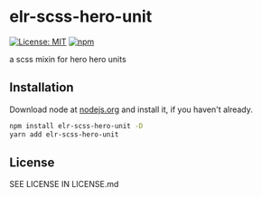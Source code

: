 # elr-scss-hero-unit

[![License: MIT](https://img.shields.io/badge/License-MIT-yellow.svg)](https://opensource.org/licenses/MIT)
[![npm](https://img.shields.io/npm/dm/elr-scss-hero-unit.svg?style=flat)]()

a scss mixin for hero hero units

## Installation

Download node at [nodejs.org](http://nodejs.org) and install it, if you haven't already.

```sh
npm install elr-scss-hero-unit -D
yarn add elr-scss-hero-unit
```

## License

SEE LICENSE IN LICENSE.md
